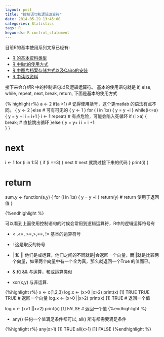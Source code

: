 ```yaml
---
layout: post
title: "控制语句和逻辑运算符"
date: 2014-05-29 13:45:00
categories: Statistics
tags: R 
keywords: R control_statement
---
```


目前R的基本使用系列文章已经有:

* [R 的基本资料类型][data] 
* [R 中list的使用方式][list]
* [R 中图片档案存储方式以及Cairo的安装][Cair]
* [R 中读取资料][read]

接下来会介绍R 中的控制语句以及逻辑运算符。 基本的使用语句就是 if, else, while, repeat, next, break, return, 下面是基本的使用方式

{% highlight r%}
a <- 2
if(a >1)  # 记得使用括号，这个更matlab 的语法有点不同。
{
    y <- 2
}else # 可有可无的
{
    y <- 1
}
for ( i in 1:a)
{
    y  = y +i
}
while(i<=a)
{
        y = y +i
                i = i+1
}
i <- 1 
repeat{  # 有点危险，可能会陷入死循环
    if (i >a)
    {
        break; # 直接跳出循环
    }else
    {
        y = y+ i
         i = i +1                                                       
    }
}
# next
i <- 1
for (i in 1:5)
{
    if (i ==3)
    {
        next # next 就跳过接下来的代码
    }
    print(i)
}

# return 

sum.y <- function(a,y)
{
    for (i in 1:a)
    {
        y = y +i
    }
    return(y) # return 使用于返回值
}

{%endhighlight %}

可以看到上面使用控制语句的时候会常用到逻辑运算符，R中的逻辑运算符号有

* \< ,\<=, \>=,\>,==, \!= 基本的运算符号

* \! 这是取反的符号

* \| 和 \|\| 他们是或运算，他们之间的不同就是\|会返回一个向量，而\|\|就是比较两个向量，如果两个向量中有一个全为真，那么就返回一个True 的值而已。

* & 和 && 与运算，和或运算类似

* xor(x,y) 与非运算.

{%highlight r%}
x <- c(1,2,3)
log.x <- (x>0 |x>2)
print(x)
[1] TRUE TRUE TRUE  # 返回一个向量
log.x <- (x>0 ||x>2)
print(x)
[1] TRUE  # 返回一个值

log.x <- (x>1 ||x>2)
print(x)
[1] FALSE  # 返回一个值
{%endhighlight %}

* any() 任何一个值满足条件都可以, all() 所有都需要满足条件

{%highlight r%}
any(x>1)
[1] TRUE
all(x>1)
    [1] FALSE 
{%endhighlight %}

[data]: http://blog.xjchen.net/statistics/2014/05/20/R-datatype/
[list]: http://blog.xjchen.net/statistics/2014/05/24/subsetting-and-list/
[Cair]: http://blog.xjchen.net/statistics/2014/05/25/Install-Cairo/
[read]: http://blog.xjchen.net/statistics/2014/05/27/Read-and-write/
